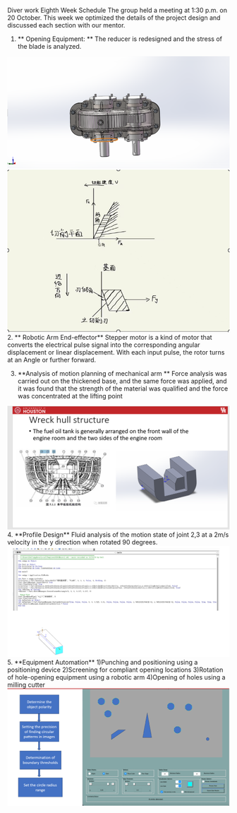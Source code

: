 Diver work
Eighth Week Schedule
The group held a meeting at 1:30 p.m. on 20 October. This week we optimized the details of the project design and discussed each section with our mentor.
1. ** Opening Equipment: ** The reducer is redesigned and the stress of the blade is analyzed.
<img src="src/2e3cdbd277a60d53f8ee5fbd5e84f22.png" alt="keainie" />
<img src="src/1697977813535.png" alt="keainie" />
2. ** Robotic Arm End-effector** Stepper motor is a kind of motor that converts the electrical pulse signal into the corresponding angular displacement or linear displacement. With each input pulse, the rotor turns at an Angle or further forward.

3. **Analysis of motion planning of mechanical arm ** Force analysis was carried out on the thickened base, and the same force was applied, and it was found that the strength of the material was qualified and the force was concentrated at the lifting point
<img src="src/1697976373763.png" alt="keainie" />
4. **Profile Design** Fluid analysis of the motion state of joint 2,3 at a 2m/s velocity in the y direction when rotated 90 degrees.
<img src="src/1697977544324.png" alt="keainie" />
5. **Equipment Automation**
1)Punching and positioning using a positioning device
2)Screening for compliant opening locations
3)Rotation of hole-opening equipment using a robotic arm
4)Opening of holes using a milling cutter
<img src="src/1697977706828.png" alt="keainie" />

